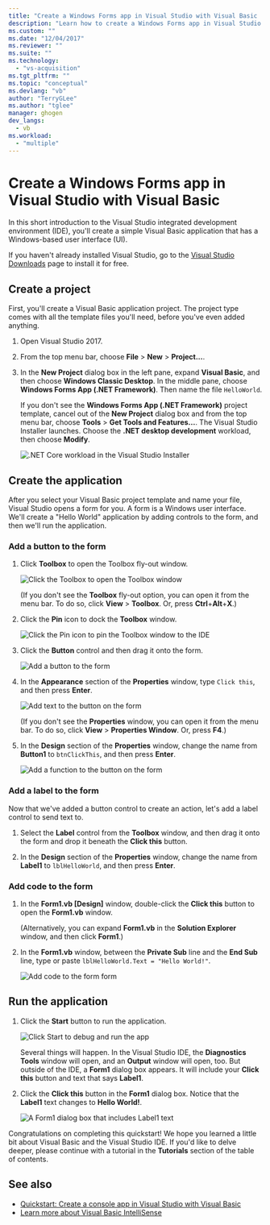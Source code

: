 ```yaml
---
title: "Create a Windows Forms app in Visual Studio with Visual Basic | Microsoft Docs"
description: "Learn how to create a Windows Forms app in Visual Studio with Visual Basic, step-by-step."
ms.custom: ""
ms.date: "12/04/2017"
ms.reviewer: ""
ms.suite: ""
ms.technology:
  - "vs-acquisition"
ms.tgt_pltfrm: ""
ms.topic: "conceptual"
ms.devlang: "vb"
author: "TerryGLee"
ms.author: "tglee"
manager: ghogen
dev_langs:
  - vb
ms.workload:
  - "multiple"
---
```

# Create a Windows Forms app in Visual Studio with Visual Basic
In this short introduction to the Visual Studio integrated development environment (IDE), you'll create a simple Visual Basic application that has a Windows-based user interface (UI).

If you haven't already installed Visual Studio, go to the [Visual Studio Downloads](https://aka.ms/vsdownload?utm_source=mscom&utm_campaign=msdocs) page to install it for free.

## Create a project
First, you'll create a Visual Basic application project. The project type comes with all the template files you'll need, before you've even added anything.  

1. Open Visual Studio 2017.  

2. From the top menu bar, choose **File** > **New** > **Project...**.  

3. In the **New Project** dialog box in the left pane, expand **Visual Basic**, and then choose **Windows Classic Desktop**. In the middle pane, choose **Windows Forms App (.NET Framework)**. Then name the file `HelloWorld`.  

     If you don't see the **Windows Forms App (.NET Framework)** project template, cancel out of the **New Project** dialog box and from the top menu bar, choose **Tools** > **Get Tools and Features...**. The Visual Studio Installer launches. Choose the **.NET desktop development** workload, then choose **Modify**.  

     ![.NET Core workload in the Visual Studio Installer](../ide/media/install-dot-net-desktop-env.png)  

## Create the application
After you select your Visual Basic project template and name your file, Visual Studio opens a form for you. A form is a Windows user interface. We'll create a "Hello World" application by adding controls to the form, and then we'll run the application.   

### Add a button to the form  

1. Click **Toolbox** to open the Toolbox fly-out window.

     ![Click the Toolbox to open the Toolbox window](../ide/media/vb-toolbox-toolwindow.png)  

     (If you don't see the **Toolbox** fly-out option, you can open it from the menu bar. To do so, click **View** > **Toolbox**. Or, press **Ctrl**+**Alt**+**X**.)

2. Click the **Pin** icon to dock the **Toolbox** window.

     ![Click the Pin icon to pin the Toolbox window to the IDE](../ide/media/vb-pin-the-toolbox-window.png)  
3. Click the **Button** control and then drag it onto the form.

     ![Add a button to the form](../ide/media/vb-add-a-button-to-form1.png)

4. In the **Appearance** section of the **Properties** window, type `Click this`, and then press **Enter**.

     ![Add text to the button on the form](../ide/media/vb-button-control-text.png)  

     (If you don't see the **Properties** window, you can open it from the menu bar. To do so, click **View** > **Properties Window**. Or, press **F4**.)

5. In the **Design** section of the **Properties** window, change the name from **Button1** to `btnClickThis`, and then press **Enter**.

     ![Add a function to the button on the form](../ide/media/vb-button-control-function.png)

### Add a label to the form
Now that we've added a button control to create an action, let's add a label control to send text to.

1. Select the **Label** control from the **Toolbox** window, and then drag it onto the form and drop it beneath the **Click this** button.

2. In the **Design** section of the **Properties** window, change the name from **Label1** to `lblHelloWorld`, and then press **Enter**.

### Add code to the form

1. In the **Form1.vb &#91;Design&#93;** window, double-click the **Click this** button to open the **Form1.vb** window.

      (Alternatively, you can expand **Form1.vb** in the **Solution Explorer** window, and then click **Form1**.)

2. In the **Form1.vb** window, between the **Private Sub** line and the **End Sub** line, type or paste `lblHelloWorld.Text = "Hello World!"`.

     ![Add code to the form form](../ide/media/vb-add-code-to-the-form.png)

## Run the application
1. Click the **Start** button to run the application.

     ![Click Start to debug and run the app](../ide/media/vb-click-start-hello-world.png)

   Several things will happen. In the Visual Studio IDE, the **Diagnostics Tools** window will open, and an **Output** window will open, too. But outside of the IDE, a **Form1** dialog box appears. It will include your **Click this** button and text that says **Label1**.

2. Click the **Click this** button in the **Form1** dialog box. Notice that the **Label1** text changes to **Hello World!**.

    ![A Form1 dialog box that includes Label1 text ](../ide/media/vb-form1-dialog-hello-world.png)

Congratulations on completing this quickstart! We hope you learned a little bit about Visual Basic and the Visual Studio IDE. If you'd like to delve deeper, please continue with a tutorial in the **Tutorials** section of the table of contents.  

## See also   
* [Quickstart: Create a console app in Visual Studio with Visual Basic](quickstart-visual-basic-console.md)
* [Learn more about Visual Basic IntelliSense](visual-basic-specific-intellisense.md)  
